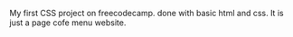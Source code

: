 My first CSS project on freecodecamp. done with basic html and css. It is just a page cofe menu website.
